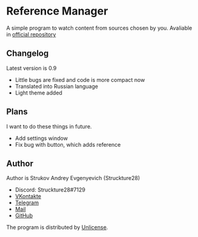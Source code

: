 # Reference Manager
A simple program to watch content from sources chosen by you.
Avaliable in [official repository](https://www.github.com/Struckture28/reference_manager)

## Changelog
Latest version is 0.9
* Little bugs are fixed and code is more compact now
* Translated into Russian language
* Light theme added

## Plans
I want to do these things in future.
* Add settings window
* Fix bug with button, which adds reference

## Author
Author is Strukov Andrey Evgenyevich (Struckture28)

* Discord: Struckture28#7129
* [VKontakte](https://www.vk.com/struckture28)
* [Telegram](https://www.t.me/struckture28)
* [Mail](mailto:dufalak.strukov@yandex.ru)
* [GitHub](https://www.github.com/Struckture28)

The program is distributed by [Unlicense](https://www.unlicense.org).
